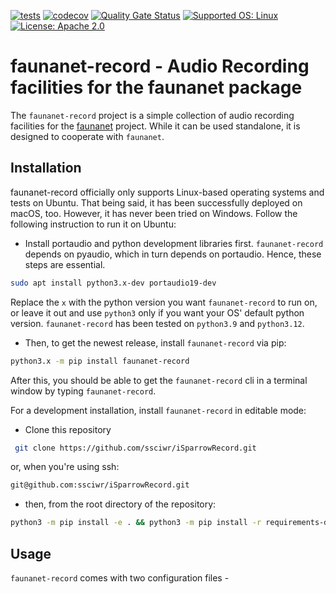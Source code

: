 [![tests](https://github.com/ssciwr/faunanet-record/actions/workflows/main.yml/badge.svg?event=push)](https://github.com/ssciwr/faunanet-record/actions/workflows/main.yml)
[![codecov](https://codecov.io/gh/ssciwr/faunanet-record/graph/badge.svg?token=FwyE0PNiOk)](https://codecov.io/gh/ssciwr/faunanet-record)
[![Quality Gate Status](https://sonarcloud.io/api/project_badges/measure?project=ssciwr_iSparrowRecord&metric=alert_status)](https://sonarcloud.io/summary/new_code?id=ssciwr_iSparrowRecord)
[![Supported OS: Linux](https://img.shields.io/badge/OS-Linux%20%7C%20macOS%20%7C%20Windows-green.svg)](https://www.linux.org/)
[![License: Apache 2.0](https://img.shields.io/badge/License-Apache%202.0-blue.svg)](https://opensource.org/licenses/Apache-2.0)
# faunanet-record - Audio Recording facilities for the faunanet package
The `faunanet-record` project is a simple collection of audio recording facilities for the [faunanet](https://github.com/ssciwr/iSparrow) project. While it can be used standalone, it is designed to cooperate with `faunanet`. 

## Installation
faunanet-record officially only supports Linux-based operating systems and tests on Ubuntu. That being said, it has been successfully deployed on macOS, too. However, it has never been tried on Windows. Follow the following instruction to run it on Ubuntu: 

- Install portaudio and python development libraries first. `faunanet-record` depends on pyaudio, which in turn depends on portaudio. Hence, these steps are essential. 
```bash 
sudo apt install python3.x-dev portaudio19-dev
```
Replace the `x` with the python version you want `faunanet-record` to run on, or leave it out and use `python3` only if you want your OS' default python version. `faunanet-record` has been tested on `python3.9` and `python3.12`.

- Then, to get the newest release, install `faunanet-record` via pip: 
```bash 
python3.x -m pip install faunanet-record
```
After this, you should be able to get the `faunanet-record` cli in a terminal window by typing `faunanet-record`. 

For a development installation, install `faunanet-record` in editable mode: 

- Clone this repository
```bash
 git clone https://github.com/ssciwr/iSparrowRecord.git 
```
or, when you're using ssh: 
```bash
git@github.com:ssciwr/iSparrowRecord.git
```

- then, from the root directory of the repository: 
```bash 
python3 -m pip install -e . && python3 -m pip install -r requirements-dev.txt
```

## Usage
`faunanet-record` comes with two configuration files - 